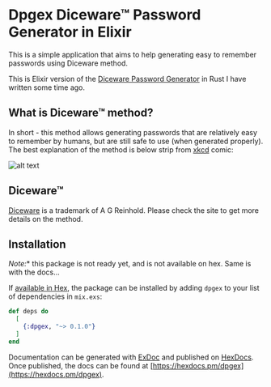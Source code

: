# Dpgex Diceware™ Password Generator in Elixir

This is a simple application that aims to help generating easy to remember passwords using Diceware method.

This is Elixir version of the [Diceware Password Generator](https://github.com/MaciekTalaska/dpg) in Rust I have written some time ago.

## What is Diceware™ method?

In short - this method allows generating passwords that are relatively easy to remember by humans, but are still safe to use (when generated properly). The best explanation of the method is below strip from [xkcd](https://xkcd.com/) comic:

![alt text](https://imgs.xkcd.com/comics/password_strength.png "xkcd on Diceware")

## Diceware™

[Diceware](http://world.std.com/~reinhold/diceware.html) is a trademark of A G Reinhold. Please check the site to get more details on the method.

## Installation

**Note*:** this package is not ready yet, and is not available on hex. Same is with the docs...

If [available in Hex](https://hex.pm/docs/publish), the package can be installed
by adding `dpgex` to your list of dependencies in `mix.exs`:

```elixir
def deps do
  [
    {:dpgex, "~> 0.1.0"}
  ]
end
```

Documentation can be generated with [ExDoc](https://github.com/elixir-lang/ex_doc)
and published on [HexDocs](https://hexdocs.pm). Once published, the docs can
be found at [https://hexdocs.pm/dpgex](https://hexdocs.pm/dpgex).

